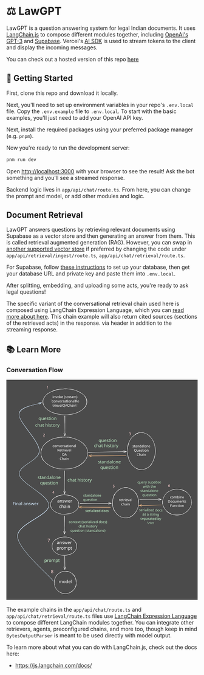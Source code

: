 # ⚖️ LawGPT

LawGPT is a question answering system for legal Indian documents. It uses [LangChain.js](https://js.langchain.com/) to compose different modules together, including [OpenAI's GPT-3](https://openai.com/blog/openai-api/) and [Supabase](https://supabase.io/). Vercel's [AI SDK](https://github.com/vercel-labs/ai) is used to stream tokens to the client and display the incoming messages.

<!-- TODO: add demo -->
<!-- ![Demo GIF](/public/images/agent-convo.gif) -->

You can check out a hosted version of this repo [here](https://lawgpt.siddahmed.tech)

## 🚀 Getting Started

First, clone this repo and download it locally.

Next, you'll need to set up environment variables in your repo's `.env.local` file. Copy the `.env.example` file to `.env.local`.
To start with the basic examples, you'll just need to add your OpenAI API key.

Next, install the required packages using your preferred package manager (e.g. `pnpm`).

<!-- TODO: add a note about adding acts in supabase -->

Now you're ready to run the development server:

```bash
pnm run dev
```

Open [http://localhost:3000](http://localhost:3000) with your browser to see the result! Ask the bot something and you'll see a streamed response.

<!-- ![A streaming conversation between the user and the AI](/public/images/chat-conversation.png) -->
<!-- TODO: add converstaion image -->

Backend logic lives in `app/api/chat/route.ts`. From here, you can change the prompt and model, or add other modules and logic.

## Document Retrieval

LawGPT answers questions by retrieving relevant documents using Supabase as a vector store and then generating an answer from them. This is called retrieval augmented generation (RAG).
However, you can swap in [another supported vector store](https://js.langchain.com/docs/modules/data_connection/vectorstores/integrations/) if preferred by changing
the code under `app/api/retrieval/ingest/route.ts`, `app/api/chat/retrieval/route.ts`.
<!-- TODO: change ingset code for custom act PDFs -->

For Supabase, follow [these instructions](https://js.langchain.com/docs/modules/data_connection/vectorstores/integrations/supabase) to set up your
database, then get your database URL and private key and paste them into `.env.local`.

After splitting, embedding, and uploading some acts, you're ready to ask legal questions!

The specific variant of the conversational retrieval chain used here is composed using LangChain Expression Language, which you can [read more about here](https://js.langchain.com/docs/guides/expression_language/cookbook). 
This chain example will also return cited sources (sections of the retrieved acts) in the response.
via header in addition to the streaming response.

## 📚 Learn More
### Conversation Flow
![Conversation flow diagram](/public/images/LawGPT%20flow.svg)

The example chains in the `app/api/chat/route.ts` and `app/api/chat/retrieval/route.ts` files use [LangChain Expression Language](https://js.langchain.com/docs/guides/expression_language/interface) to compose different LangChain modules together. You can integrate other retrievers, agents, preconfigured chains, and more too, though keep in mind
`BytesOutputParser` is meant to be used directly with model output.

To learn more about what you can do with LangChain.js, check out the docs here:

- https://js.langchain.com/docs/